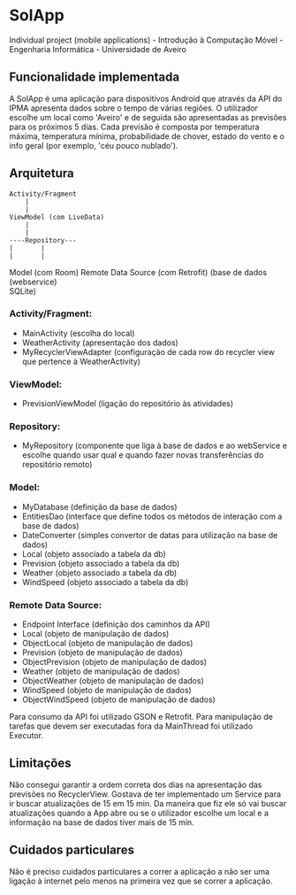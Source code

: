 # SolApp
Individual project (mobile applications) - Introdução à Computação Móvel - Engenharia Informática - Universidade de Aveiro


## Funcionalidade implementada

A SolApp é uma aplicação para dispositivos Android que através da API do IPMA apresenta dados sobre o tempo de várias regiões. O utilizador escolhe um local como 'Aveiro' e de seguida são apresentadas as previsões para os próximos 5 dias. Cada previsão é composta por temperatura máxima, temperatura mínima, probabilidade de chover, estado do vento e o info geral (por exemplo, 'céu pouco nublado').


## Arquitetura

	Activity/Fragment
		|
		|			
	ViewModel (com LiveData)
		|
		|
	----Repository---
	|		|
	|		|
Model (com Room)  Remote Data Source (com Retrofit)
(base de dados	  (webservice)	 
SQLite)		

### Activity/Fragment:
- MainActivity (escolha do local)
- WeatherActivity (apresentação dos dados)
- MyRecyclerViewAdapter (configuração de cada row do recycler view que pertence à WeatherActivity)

### ViewModel:
- PrevisionViewModel (ligação do repositório às atividades)

### Repository:
- MyRepository (componente que liga à base de dados e ao webService e escolhe quando usar qual e quando fazer novas transferências do repositório remoto)

### Model:
- MyDatabase (definição da base de dados)
- EntitiesDao (interface que define todos os métodos de interação com a base de dados)
- DateConverter (simples convertor de datas para utilização na base de dados)
- Local (objeto associado a tabela da db)
- Prevision (objeto associado a tabela da db)
- Weather (objeto associado a tabela da db)
- WindSpeed (objeto associado a tabela da db)

### Remote Data Source:
- Endpoint Interface (definição dos caminhos da API)
- Local (objeto de manipulação de dados)
- ObjectLocal (objeto de manipulação de dados)
- Prevision (objeto de manipulação de dados)
- ObjectPrevision (objeto de manipulação de dados)
- Weather (objeto de manipulação de dados)
- ObjectWeather (objeto de manipulação de dados)
- WindSpeed (objeto de manipulação de dados)
- ObjectWindSpeed (objeto de manipulação de dados)

Para consumo da API foi utilizado GSON e Retrofit. Para manipulação de tarefas que devem ser executadas fora da MainThread foi utilizado Executor.


## Limitações

Não consegui garantir a ordem correta dos dias na apresentação das previsões no RecyclerView. Gostava de ter implementado um Service para ir buscar atualizações de 15 em 15 min. Da maneira que fiz ele só vai buscar atualizações quando a App abre ou se o utilizador escolhe um local e a informação na base de dados tiver mais de 15 min.


## Cuidados particulares

Não é preciso cuidados particulares a correr a aplicação a não ser uma ligação à internet pelo menos na primeira vez que se correr a aplicação.
